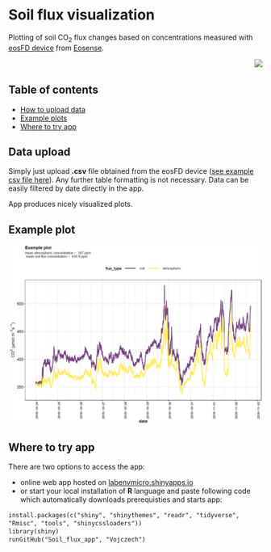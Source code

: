 # Soil flux visualization
Plotting of soil CO<sub>2</sub> flux changes based on concentrations measured with [eosFD device](http://www.eosense.com/products/eosFD/) from [Eosense](http://www.eosense.com/).


<div align="right">
    <img src="/eosFD.jpg?raw=true" width="300px"</img> 
</div>


## Table of contents

* [How to upload data](#data-upload)
* [Example plots](#example-plots)
* [Where to try app](#where-to-try-app)

## Data upload
Simply just upload **.csv** file obtained from the eosFD device ([see example csv file here](https://github.com/Vojczech/Soil_flux_app/blob/master/test_raw_data.csv)). Any further table formatting is not necessary. Data can be easily filtered by date directly in the app.

App produces nicely visualized plots. 

## Example plot

<div align="left">
    <img src="/soil_flux_2018-10-24_2018-11-02.png?raw=true" width="600px"</img> 
</div>


## Where to try app

There are two options to access the app:
* online web app hosted on [labenvmicro.shinyapps.io](https://labenvmicro.shinyapps.io/Soil_flux_app/) 
* or start your local installation of **R** language and paste following code which automatically downloads prerequisties and starts app:
```
install.packages(c("shiny", "shinythemes", "readr", "tidyverse", "Rmisc", "tools", "shinycssloaders"))
library(shiny)
runGitHub("Soil_flux_app", "Vojczech") 
```